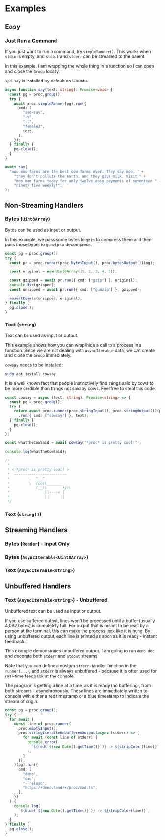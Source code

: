 # Examples

## Easy

### Just Run a Command

If you just want to run a command, try `simpleRunner()`. This works when `stdin`
is empty, and `stdout` and `stderr` can be streamed to the parent.

In this example, I am wrapping the whole thing in a function so I can open and
close the `Group` locally.

`spd-say` is installed by default on Ubuntu.

```ts
async function say(text: string): Promise<void> {
  const pg = proc.group();
  try {
    await proc.simpleRunner(pg).run({
      cmd: [
        "spd-say",
        "-w",
        "-t",
        "female3",
        text,
      ],
    });
  } finally {
    pg.close();
  }
}

await say(
  "moo moo farms are the best cow farms ever. They say moo, " +
    "they don't pollute the earth, and they give milk. Visit " +
    "moo moo farms today for only twelve easy payments of seventeen " +
    "ninety five weekly!",
);
```

## Non-Streaming Handlers

### Bytes (`Uint8Array`)

Bytes can be used as input or output.

In this example, we pass some bytes to `gzip` to compress them and then pass
those bytes to `gunzip` to decompress.

```ts
const pg = proc.group();
try {
  const pr = proc.runner(proc.bytesInput(), proc.bytesOutput())(pg);

  const original = new Uint8Array([1, 2, 3, 4, 5]);

  const gzipped = await pr.run({ cmd: ["gzip"] }, original);
  console.dir(gzipped);
  const unzipped = await pr.run({ cmd: ["gunzip"] }, gzipped);

  assertEquals(unzipped, original);
} finally {
  pg.close();
}
```

### Text (`string`)

Text can be used as input or output.

This example shows how you can wrap/hide a call to a process in a function.
Since we are not dealing with `AsyncIterable` data, we can create and close the
`Group` immediately.

`cowsay` needs to be installed:

```sh
sudo apt install cowsay
```

It is a well known fact that people instinctively find things said by cows to be
more credible than things not said by cows. Feel free to steal this code.

```ts
const cowsay = async (text: string): Promise<string> => {
  const pg = proc.group();
  try {
    return await proc.runner(proc.stringInput(), proc.stringOutput())(pg)
      .run({ cmd: ["cowsay"] }, text);
  } finally {
    pg.close();
  }
};

const whatTheCowSaid = await cowsay("*proc* is pretty cool!");

console.log(whatTheCowSaid);

/*
 *  ________________________
 * < *proc* is pretty cool! >
 *  ------------------------
 *        \   ^__^
 *         \  (oo)\_______
 *            (__)\       )\/\
 *                ||----w |
 *                ||     ||
 */
```

### Text (`string[]`)

## Streaming Handlers

### Bytes (`Reader`) - Input Only

### Bytes (`AsyncIterable<Uint8Array>`)

### Text (`AsyncIterable<string>`)

## Unbuffered Handlers

### Text (`AsyncIterable<string>`) - Unbuffered

Unbuffered text can be used as input or output.

If you use buffered output, lines won't be processed until a buffer (usually
4,092 bytes) is completely full. For output that is meant to be read by a person
at the terminal, this can make the process look like it is hung. By using
unbuffered output, each line is printed as soon as it is ready - instant
feedback.

This example demonstrates unbuffered output. I am going to run `deno doc` and
decorate both `stderr` and `stdout` streams.

Note that you can define a custom `stderr` handler function in the
`runner(...)`, and `stderr` is always unbuffered - because it is often used for
real-time feedback at the console.

The program is getting a line at a time, as it is ready (no buffering), from
both streams - asynchronously. These lines are immediately written to console
with either a red timestamp or a blue timestamp to indicate the stream of
origin.

```ts
const pg = proc.group();
try {
  for await (
    const line of proc.runner(
      proc.emptyInput(),
      proc.stringIterableUnbufferedOutput(async (stderr) => {
        for await (const line of stderr) {
          console.error(
            `${red(`${new Date().getTime()}`)} -> ${stripColor(line)}`,
          );
        }
      }),
    )(pg).run({
      cmd: [
        "deno",
        "doc",
        "--reload",
        "https://deno.land/x/proc/mod.ts",
      ],
    })
  ) {
    console.log(
      `${blue(`${new Date().getTime()}`)} -> ${stripColor(line)}`,
    );
  }
} finally {
  pg.close();
}
```
